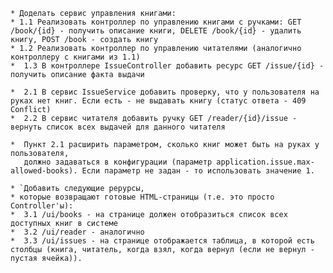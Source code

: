     * Доделать сервис управления книгами:
    * 1.1 Реализовать контроллер по управлению книгами с ручками: GET /book/{id} - получить описание книги, DELETE /book/{id} - удалить книгу, POST /book - создать книгу
    * 1.2 Реализовать контроллер по управлению читателями (аналогично контроллеру с книгами из 1.1)
    *  1.3 В контроллере IssueController добавить ресурс GET /issue/{id} - получить описание факта выдачи
   
    *  2.1 В сервис IssueService добавить проверку, что у пользователя на руках нет книг. Если есть - не выдавать книгу (статус ответа - 409 Conflict)
    *  2.2 В сервис читателя добавить ручку GET /reader/{id}/issue - вернуть список всех выдачей для данного читателя
   
    *  Пункт 2.1 расширить параметром, сколько книг может быть на руках у пользователя,
       должно задаваться в конфигурации (параметр application.issue.max-allowed-books). Если параметр не задан - то использовать значение 1.

    * `Добавить следующие рерурсы,
    * которые возвращают готовые HTML-страницы (т.е. это просто Controller'ы):
    *  3.1 /ui/books - на странице должен отобразиться список всех доступных книг в системе
    *  3.2 /ui/reader - аналогично 
    *  3.3 /ui/issues - на странице отображается таблица, в которой есть столбцы (книга, читатель, когда взял, когда вернул (если не вернул - пустая ячейка)).